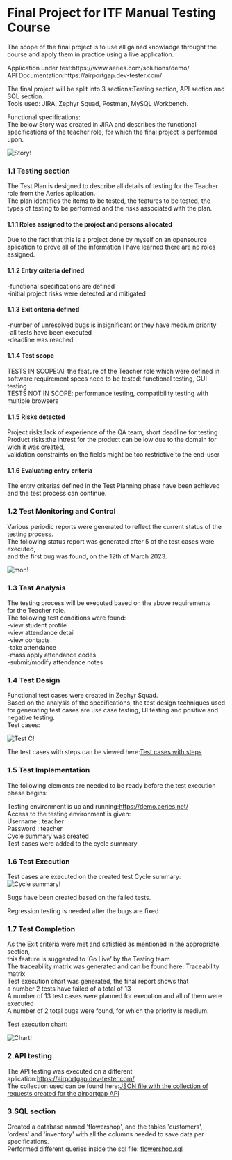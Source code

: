 <h1>Final Project for ITF Manual Testing Course</h1>


The scope of the final project is to use all gained knowladge throught the course and apply them in practice using a live application.
<p>Application under test:https://www.aeries.com/solutions/demo/<br>
API Documentation:https://airportgap.dev-tester.com/</p>
<p>The final project will be split into 3 sections:Testing section, API section and SQL section.<br>
Tools used: JIRA, Zephyr Squad, Postman, MySQL Workbench.</p>
<p>Functional specifications:<br>
The below Story was created in JIRA and describes the functional specifications of the teacher role, 
for which the final project is performed upon.</p>


![Story!](https://github.com/MateiAlexandraMarinela/manual_testing_project/blob/main/print%20screen%20to%20use%20in%20github/Story-The%20teacher%20role-functional%20specifications.png)



<h3>1.1 Testing section<br></h3>
The Test Plan is designed to describe all details of testing for the Teacher role from the Aeries aplication.<br>
The plan identifies the items to be tested, the features to be tested, the types of testing to be performed 
and the risks associated with the plan.

<h4>1.1.1 Roles assigned to the project and persons allocated<br></h4>
Due to the fact that this is a project done by myself on an opensource aplication to prove all of the information
I have learned there are no roles assigned.

<h4>1.1.2 Entry criteria defined<br></h4>
-functional specifications are defined<br>
-initial project risks were detected and mitigated

<h4>1.1.3 Exit criteria defined<br></h4>
-number of unresolved bugs is insignificant or they have medium priority<br>
-all tests have been executed<br>
-deadline was reached

<h4>1.1.4 Test scope<br></h4>
 TESTS IN SCOPE:All the feature of the Teacher role which were defined in software 
requirement specs need to be tested: functional testing, GUI testing<br>
 TESTS NOT IN SCOPE: performance testing, compatibility testing with multiple browsers 

<h4>1.1.5 Risks detected<br></h4>
Project risks:lack of experience of the QA team, short deadline for testing<br>
Product risks:the intrest for the product can be low due to the domain for wich it was created,<br>
              validation constraints on the fields might be too restrictive to the end-user

<h4>1.1.6 Evaluating entry criteria<br></h4>
The entry criterias defined in the Test Planning phase have been achieved and the test process can continue.

<h3>1.2 Test Monitoring and Control<br></h3>
Various periodic reports were generated to reflect the current status of the testing process.<br> 
The following status report was generated after 5 of the test cases were executed,<br>
and the first bug was found, on the 12th of March 2023.

![mon!](https://github.com/MateiAlexandraMarinela/manual_testing_project/blob/main/print%20screen%20to%20use%20in%20github/monitoring%20and%20control3.png)




<h3>1.3 Test Analysis<br></h3>
The testing process will be executed based on the above requirements<br>
for the Teacher role.<br>The following test conditions were found:<br>
-view student profile<br>
-view attendance detail<br>
-view contacts<br>
-take attendance<br>
-mass apply attendance codes<br>
-submit/modify attendance notes

<h3>1.4 Test Design</h3>

Functional test cases were created in Zephyr Squad.<br> Based on the analysis of the specifications, 
the test design techniques used for generating test cases are use case testing, UI testing and positive and negative testing.<br>
Test cases:

![Test C!](https://github.com/MateiAlexandraMarinela/manual_testing_project/blob/main/print%20screen%20to%20use%20in%20github/test%20cases-test%20design.png)






The test cases with steps can be viewed here:<a href="https://github.com/MateiAlexandraMarinela/manual_testing_project/blob/main/print%20screen%20to%20use%20in%20github/test%20cases%20with%20steps-test%20design.xlsx">Test cases with steps</a>






<h3>1.5 Test Implementation<br></h3>
The following elements are needed to be ready before the test execution phase begins:


Testing environment is up and running:https://demo.aeries.net/<br>
Access to the testing environment is given:<br> Username : teacher<br> Password : teacher<br>
Cycle summary was created<br>
Test cases were added to the cycle summary

<h3>1.6 Test Execution</h3>

Test cases are executed on the created test Cycle summary:
![Cycle summary!](https://github.com/MateiAlexandraMarinela/manual_testing_project/blob/main/print%20screen%20to%20use%20in%20github/Cycle%20Summary-test%20execution.png)



Bugs have been created based on the failed tests.



Regression testing is needed after the bugs are fixed


<h3>1.7 Test Completion<br></h3>
As the Exit criteria were met and satisfied as mentioned in the appropriate section,<br> 
this feature is suggested to ‘Go Live’ by the Testing team<br>
The traceability matrix was generated and can be found here: Traceability matrix<br>
Test execution chart was generated, the final report shows that <br>a number 2 tests have failed of a total of 13<br>
A number of 13 test cases were planned for execution and all of them were executed<br>
A number of 2 total bugs were found, for which the priority is medium.

Test execution chart:

![Chart!](https://github.com/MateiAlexandraMarinela/manual_testing_project/blob/main/print%20screen%20to%20use%20in%20github/raport%20executie.png)


<h3>2.API testing</h3>

The API testing was executed on a different aplication:https://airportgap.dev-tester.com/<br>
The collection used can be found here:<a href="https://github.com/MateiAlexandraMarinela/manual_testing_project/blob/main/Api%20tests%20for%20Airport%20Gap%20FP.postman_collection.json">JSON file with the collection of requests created for the airportgap API</a>


<h3>3.SQL section<br></h3>
Created a database named 'flowershop', and the tables 'customers', 'orders' and 'inventory'
with all the columns needed to save data per specifications.<br>
Performed different queries inside the sql file: <a href="https://github.com/MateiAlexandraMarinela/manual_testing_project/tree/main/MySQL">flowershop.sql</a>



